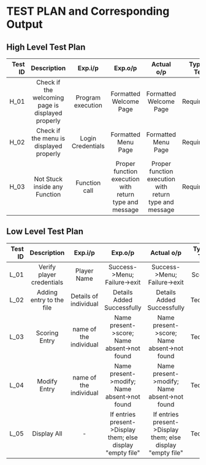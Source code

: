 # TEST PLAN and Corresponding Output
## High Level Test Plan
| Test ID | Description | Exp.i/p | Exp.o/p | Actual o/p | Type of Test |
| -------:|:-----------:|:-------:|:-------:|:----------:|:------------:|
| H_01 | Check if the welcoming page is displayed properly | Program execution | Formatted Welcome Page | Formatted Welcome Page | Requirement |
| H_02 | Check if the menu is displayed properly | Login Credentials | Formatted Menu Page | Formatted Menu Page | Requirement |
| H_03 | Not Stuck inside any Function | Function call | Proper function execution with return type and message | Proper function execution with return type and message | Requirement |
## Low Level Test Plan
| Test ID | Description | Exp.i/p | Exp.o/p | Actual o/p | Type of Test |
|--------:|:-----------:|:-------:|:-------:|:----------:|:------------:|
| L_01 | Verify player credentials | Player Name | Success->Menu; Failure->exit | Success->Menu; Failure->exit | Scenario |
| L_02 | Adding entry to the file | Details of individual | Details Added Successfully | Details Added Successfully | Technical |
| L_03 | Scoring Entry | name of the individual | Name present->score; Name absent->not found | Name present->score; Name absent->not found | Technical |
| L_04 | Modify Entry | name of the individual | Name present->modify; Name absent->not found | Name present->modify; Name absent->not found | Technical |
| L_05 | Display All | - | If entries present->Display them; else display "empty file" | If entries present->Display them; else display "empty file" | Technical |
